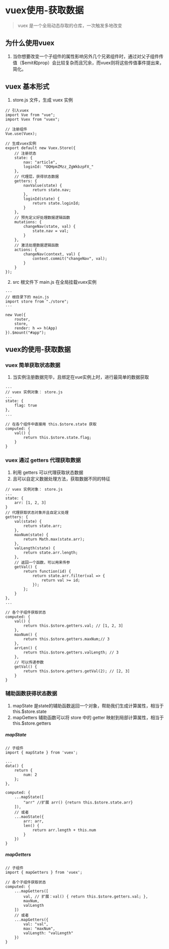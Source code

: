# vuex使用-获取数据
> vuex 是一个全局动态存取的仓库，一次触发多地改变

## 为什么使用vuex
1. 当你想要改变一个子组件的属性影响另外几个兄弟组件时，通过对父子组件传值（$emit和prop）会比较复杂而且冗余，而vuex则将这些传值事件提出来，简化。

## vuex 基本形式
1. store.js 文件，生成 vuex 实例

```
// 引入vuex
import Vue from "vue";
import Vuex from "vuex";

// 注册组件
Vue.use(Vuex);

// 生成vuex实例
export default new Vuex.Store({
    // 注册状态
    state: {
        nav: "article",
        loginId: "OQHpmZMzz_ZgWkbzpFX_"
    },
    // 代理层，获得状态数据
    getters: {
        navValue(state) {
            return state.nav;
        },
        loginId(state) {
            return state.loginId;
        }
    },
    // 预先定义好处理数据逻辑函数
    mutations: {
        changeNav(state, val) {
            state.nav = val;
        }
    },
    // 激活处理数据逻辑函数
    actions: {
        changeNav(context, val) {
            context.commit("changeNav", val);
        }
    }
});
```

2. src 根文件下 main.js 在全局挂载vuex实例

```
···
// 根目录下的 main.js
import store from "./store";
···

new Vue({
    router,
    store,
    render: h => h(App)
}).$mount("#app");

```

## vuex的使用-获取数据
### vuex 简单获取状态数据
1. 当实例注册数据完毕，且绑定在vue实例上时，进行最简单的数据获取

```
...
// vuex 实例对象： store.js
...
state: {
    flag: true
},
...

// 在各个组件中直接用 this.$store.state 获取
computed: {
    val() {
        return this.$store.state.flag;
    }
}
```

### vuex 通过 getters 代理获取数据
1. 利用 getters 可以代理获取状态数据
2. 且可以自定义数据处理方法，获取数据不同的特征

```
// vuex 实例对象： store.js
...
state: {
    arr: [1, 2, 3]
}
// 代理获取状态对象并且自定义处理
getters: {
    val(state) {
        return state.arr;
    },
    maxNum(state) {
        return Math.max(state.arr);
    },
    valLength(state) {
        return state.arr.length;
    },
    // 返回一个函数，可以用来传参
    getVal() {
        return function(id) {
            return state.arr.filter(val => {
                return val >= id;
            });
        };
    }
},
...

// 各个子组件获取状态
computed: {
    val() {
        return this.$store.getters.val; // [1, 2, 3]
    },
    maxNum() {
        return this.$store.getters.maxNum;// 3
    },
    arrLen() {
        return this.$store.getters.valLength; // 3
    },
    // 可以传递参数
    getVal() {
        return this.$store.getters.getVal(2); // [2, 3]
    }
}
```

### 辅助函数获得状态数据
1. mapState 是state的辅助函数返回一个对象，帮助我们生成计算属性，相当于 this.$store.state
2. mapGetters 辅助函数可以将 store 中的 getter 映射到局部计算属性，相当于 this.$store.getters

##### mapState
```
// 子组件
import { mapState } from 'vuex';

...
data() {
    return {
        num: 2
    };
},

computed: {
    ...mapState([
        "arr" //扩展 arr() {return this.$store.state.arr}
    ]),
    // 或者
    ...maoState({
        arr: arr,
        len() {
            return arr.length + this.num
        }
    })
}
```

##### mapGetters
```
// 子组件
import { mapGetters } from 'vuex';

// 各个子组件获取状态
computed: {
    ...mapGetters([
        val, // 扩展：val() { return this.$store.getters.val; },
        maxNum,
        valLength
    ])
    // 或者
    ...mapGetters({
        val: "val",
        max: "maxNum",
        valLength: "valLength"
    })
}
```
